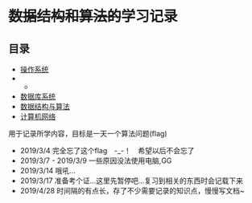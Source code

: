# ~~数据结构和算法的~~学习记录

## 目录
- [操作系统](https://github.com/CANYOUFINDIT/data_structure/tree/master/操作系统)
- - 
- [数据库系统](https://github.com/CANYOUFINDIT/data_structure/tree/master/数据库系统)
- [数据结构与算法](https://github.com/CANYOUFINDIT/data_structure/tree/master/数据结构与算法)
- [计算机网络](./计算机网络)

用于记录所学内容，目标是一天一个算法问题(flag)

- 2019/3/4 完全忘了这个flag　-_-！　希望以后不会忘了
- 2019/3/7 - 2019/3/9 一些原因没法使用电脑,GG
- 2019/3/14 哦吼...
- 2019/3/17 准备考个证...这里先暂停吧...复习到相关的东西时会记载下来
- 2019/4/28 时间隔的有点长，存了不少需要记录的知识点，慢慢写文档~